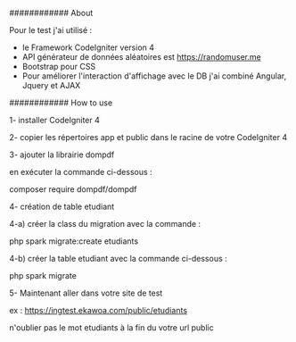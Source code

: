 ############  About

Pour le test j'ai utilisé :
  - le Framework CodeIgniter version  4
  - API générateur de données aléatoires est https://randomuser.me
  - Bootstrap pour CSS
  - Pour améliorer l'interaction d'affichage avec le DB j'ai combiné Angular, Jquery et AJAX
  
 ############  How to use

1- installer CodeIgniter 4

2- copier les répertoires app et public dans  le racine de votre  CodeIgniter 4

3- ajouter la librairie dompdf

en exécuter la commande ci-dessous :

composer require dompdf/dompdf
        
4- création de table etudiant

4-a) créer la class du migration avec la commande :

 php spark migrate:create etudiants
 
4-b) créer la table etudiant avec la commande ci-dessous :

php spark migrate
          
5- Maintenant aller dans votre site de test

ex :  https://ingtest.ekawoa.com/public/etudiants

n'oublier pas le mot etudiants à la fin du  votre url public
